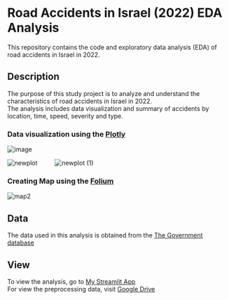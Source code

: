# Road Accidents in Israel (2022) EDA Analysis

This repository contains the code and exploratory data analysis (EDA) of road accidents in Israel in 2022.

## Description

The purpose of this study project is to analyze and understand the characteristics of road accidents in Israel in 2022.  
The analysis includes data visualization and summary of accidents by location, time, speed, severity and type.

### Data visualization using the [Plotly](https://plotly.com/python/)

![image](https://github.com/user-attachments/assets/00743ebb-9722-4da2-8b11-545f316338c8)

![newplot](https://github.com/user-attachments/assets/40e2926e-1e80-4b2f-b606-535839ca5e21) &emsp; &emsp; ![newplot (1)](https://github.com/user-attachments/assets/3cd4ffa1-17e9-4a3b-846e-c7f3af53013c)

### Creating Map using the [Folium](https://python-visualization.github.io/folium/latest/)

![map2](https://github.com/user-attachments/assets/24586b2f-ca8d-4b2d-8cf9-75d869485698)


## Data

The data used in this analysis is obtained from the [The Government database ](https://data.gov.il/dataset/teunot2022)


## View 

To view the analysis, go to [My Streamlit App](https://road-accidents-2022.streamlit.app)  
For view the preprocessing data, visit [Google Drive](https://drive.google.com/drive/folders/1Y-uVmHcquxutZfa72oruXeIiWHldw9Jj?usp=sharing)
